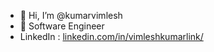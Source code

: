 - 👋 Hi, I’m @kumarvimlesh
- 👀 Software Engineer
- LinkedIn : [linkedin.com/in/vimleshkumarlink/](https://www.linkedin.com/in/vimleshkumarlink/)
<!---
kumarvimlesh/kumarvimlesh is a ✨ special ✨ repository because its `README.md` (this file) appears on your GitHub profile.
You can click the Preview link to take a look at your changes.
--->
